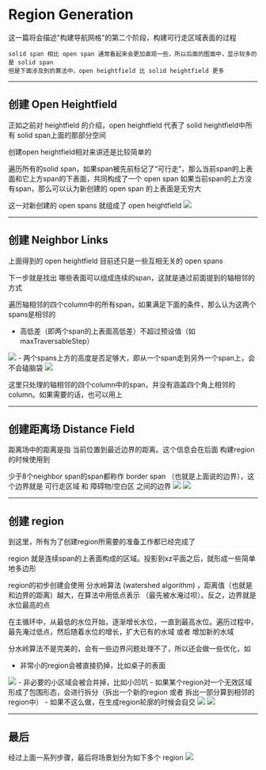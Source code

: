 

# Region Generation
这一篇将会描述"构建导航网格"的第二个阶段，构建可行走区域表面的过程

```
solid span 相比 open span 通常看起来会更加直观一些，所以后面的图面中，显示较多的是 solid span
但是下面涉及到的算法中，open heightfield 比 solid heightfield 更多
```
---
## 创建 Open Heightfield
正如之前对 heightfield 的介绍，open heightfield 代表了 solid heightfield中所有 solid span上面的那部分空间

创建open heightfield相对来讲还是比较简单的

遍历所有的solid span，如果span被先前标记了“可行走”，那么当前span的上表面和它上方span的下表面，共同构成了一个 open span
如果当前span的上方没有span，那么可以认为新创建的 open span 的上表面是无穷大

这一对新创建的 open spans 就组成了 open heightfield
<img src="img/region1.jpg" />

---
## 创建 Neighbor Links
上面得到的 open heightfield 目前还只是一些互相无关的 open spans

下一步就是找出 哪些表面可以组成连续的span，这就是通过前面提到的轴相邻的方式

遍历轴相邻的四个column中的所有span，如果满足下面的条件，那么认为这两个spans是相邻的
- 高低差（即两个span的上表面高低差）不超过预设值（如 maxTraversableStep）
<img src="img/region2.jpg" />
- 两个spans上方的高度是否足够大，即从一个span走到另外一个span上，会不会磕脑袋
<img src="img/region3.jpg" />

这里只处理的轴相邻的四个column中的span，并没有涵盖四个角上相邻的column。如果需要的话，也可以用上

---
## 创建距离场 Distance Field
距离场中的距离是指 当前位置到最近边界的距离。这个信息会在后面 构建region 的时候使用到

少于8个neighbor span的span都称作 border span （也就是上面说的边界），这个边界就是 可行走区域 和 障碍物/空白区 之间的边界
<img src="img/region4.jpg" />
<img src="img/region5.jpg" />

---
## 创建 region
到这里，所有为了创建region所需要的准备工作都已经完成了

region 就是连续span的上表面构成的区域。投影到xz平面之后，就形成一些简单地多边形

region的初步创建会使用 分水岭算法 (watershed algorithm) ，距离值（也就是和边界的距离）越大，在算法中用低点表示 （最先被水淹过呗）。反之，边界就是水位最高的点

在主循环中，从最低的水位开始，逐渐增长水位，一直到最高水位。遍历过程中，最先淹过低点，然后随着水位的增长，扩大已有的水域 或者 增加新的水域

分水岭算法不是完美的，会有一些边界问题处理不了，所以还会做一些优化，如
- 非常小的region会被直接扔掉，比如桌子的表面
<img src="img/region6.jpg" />
- 非必要的小区域会被合并掉，比如小凹坑
- 如果某个region对一个无效区域形成了包围形态，会进行拆分（拆出一个新的region 或者 拆出一部分算到相邻的region中）
    - 如果不这么做，在生成region轮廓的时候会自交
<img src="img/region7.jpg" />
<img src="img/region8.jpg" />

---
## 最后
经过上面一系列步骤，最后将场景划分为如下多个 region
<img src="img/region9.gif" />
